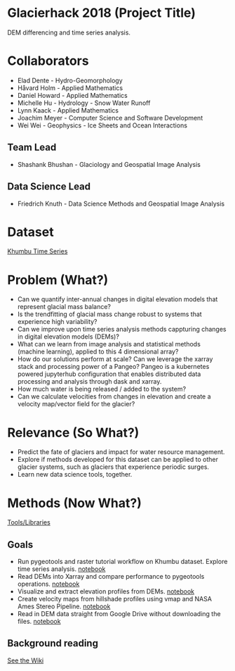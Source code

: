 # Glacierhack 2018 (Project Title)
DEM differencing and time series analysis.

# Collaborators
- Elad Dente - Hydro-Geomorphology
- Håvard Holm - Applied Mathematics
- Daniel Howard - Applied Mathematics
- Michelle Hu - Hydrology - Snow Water Runoff
- Lynn Kaack - Applied Mathematics
- Joachim Meyer - Computer Science and Software Development
- Wei Wei - Geophysics - Ice Sheets and Ocean Interactions

## Team Lead
- Shashank Bhushan - Glaciology and Geospatial Image Analysis

## Data Science Lead
- Friedrich Knuth - Data Science Methods and Geospatial Image Analysis

# Dataset
[Khumbu Time Series](https://github.com/geohackweek/glacierhack_2018/wiki/Dataset)

# Problem (What?)
- Can we quantify inter-annual changes in digital elevation models that represent glacial mass balance?
- Is the trendfitting of glacial mass change robust to systems that experience high variability?
- Can we improve upon time series analysis methods cappturing changes in digital elevation models (DEMs)?
- What can we learn from image analysis and statistical methods (machine learning), applied to this 4 dimensional array?
- How do our solutions perform at scale? Can we leverage the xarray stack and processing power of a Pangeo? Pangeo is a kubernetes powered jupyterhub configuration that enables distributed data processing and analysis through dask and xarray.
- How much water is being released / added to the system?
- Can we calculate velocities from changes in elevation and create a velocity map/vector field for the glacier?

# Relevance (So What?)
- Predict the fate of glaciers and impact for water resource management. 
- Explore if methods developed for this dataset can be applied to other glacier systems, such as glaciers that experience periodic surges.
- Learn new data science tools, together.

# Methods (Now What?)
[Tools/Libraries](https://github.com/geohackweek/glacierhack_2018/wiki/Resources-for-literature-and-relevant-python-libraries)

## Goals
- Run pygeotools and raster tutorial workflow on Khumbu dataset. Explore time series analysis. [notebook](https://nbviewer.jupyter.org/github/geohackweek/glacierhack_2018/blob/master/notebooks/0_havard_lynn.ipynb) 
- Read DEMs into Xarray and compare performance to pygeotools operations. [notebook](https://nbviewer.jupyter.org/github/geohackweek/glacierhack_2018/blob/master/final_image_to_xarray-Copy1.ipynb)
- Visualize and extract elevation profiles from DEMs. [notebook](https://nbviewer.jupyter.org/github/geohackweek/glacierhack_2018/blob/master/notebooks/2_michelle_elad.ipynb)
- Create velocity maps from hillshade profiles using vmap and NASA Ames Stereo Pipeline. [notebook](https://nbviewer.jupyter.org/github/weiweiutd/glacierhack_2018/blob/master/notebooks/3_wei_shashank.ipynb)
- Read in DEM data straight from Google Drive without downloading the files. [notebook](https://nbviewer.jupyter.org/github/geohackweek/glacierhack_2018/blob/master/notebooks/4_daniel_friedrich.ipynb)

## Background reading
[See the Wiki](https://github.com/geohackweek/glacierhack_2018/wiki/Background-reading-and-information)
